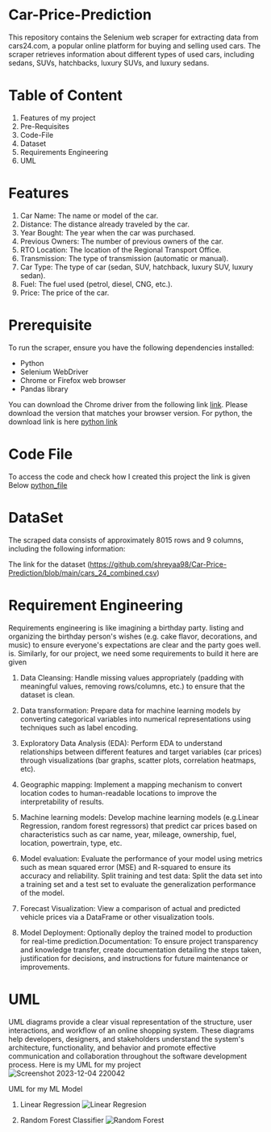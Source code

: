 # Car-Price-Prediction
This repository contains the Selenium web scraper for extracting data from cars24.com, a popular online platform for buying and selling used cars.
The scraper retrieves information about different types of used cars, including sedans, SUVs, hatchbacks, luxury SUVs, and luxury sedans.

# Table of Content
1. Features of my project
2. Pre-Requisites
3. Code-File
4. Dataset
5. Requirements Engineering
6. UML

# Features
1. Car Name: The name or model of the car.
2. Distance: The distance already traveled by the car.
3. Year Bought: The year when the car was purchased.
4. Previous Owners: The number of previous owners of the car.
5. RTO Location: The location of the Regional Transport Office.
6. Transmission: The type of transmission (automatic or manual).
7. Car Type: The type of car (sedan, SUV, hatchback, luxury SUV, luxury sedan).
8. Fuel: The fuel used (petrol, diesel, CNG, etc.).
9. Price: The price of the car.

# Prerequisite
To run the scraper, ensure you have the following dependencies installed:

- Python 
- Selenium WebDriver
- Chrome or Firefox web browser
- Pandas library

You can download the Chrome driver from the following link [link](https://chromedriver.storage.googleapis.com/index.html). Please download the version that matches your browser version. For python, the download link is here [python link](https://www.python.org/)

# Code File 
To access the code and check how I created this project the link is given Below [python_file](https://github.com/shreyaa98/Car-Price-Prediction/blob/main/cars24.py)

# DataSet
The scraped data consists of approximately 8015 rows and 9 columns, including the following information:

The link for the dataset (https://github.com/shreyaa98/Car-Price-Prediction/blob/main/cars_24_combined.csv)

# Requirement Engineering
 Requirements engineering is like imagining a birthday party. listing and organizing  the birthday person's wishes (e.g.
 cake flavor, decorations,  and music) to ensure everyone's expectations are clear and the party goes well.
 is. Similarly, for our project, we need some requirements to build it here are given 
 
 1. Data Cleansing: Handle missing values ​​appropriately (padding with meaningful values, removing rows/columns, etc.) to ensure that the dataset is clean.
 
 2. Data transformation: Prepare data for machine learning models by converting categorical variables into numerical representations using techniques such as label encoding.
 
 3. Exploratory Data Analysis (EDA): Perform  EDA to understand  relationships between different features and  target variables (car prices) through visualizations (bar graphs, scatter plots,  correlation 
    heatmaps, etc).
 4. Geographic mapping: Implement a mapping mechanism to convert location codes to human-readable locations to improve the interpretability of results.
 
 5. Machine learning models: Develop  machine learning models (e.g.Linear Regression, random forest regressors) that predict car prices based on characteristics such as car name, year, mileage, ownership, fuel, 
     location, powertrain, type, etc.
6. Model evaluation: Evaluate the performance of your model using metrics such as mean squared error (MSE) and R-squared to ensure its accuracy and reliability.
 Split training and test data: Split the  data set into a training set and a test set to evaluate the  generalization performance of the model.
 
 7. Forecast Visualization: View a comparison of actual and predicted vehicle prices via a DataFrame or other visualization tools.
   
 
9. Model Deployment: Optionally deploy the trained model to  production  for real-time prediction.Documentation: To ensure project transparency and knowledge transfer, create documentation detailing  the steps 
    taken, justification for decisions, and instructions for future maintenance or improvements.

 # UML 
 UML diagrams provide a clear visual representation of the  structure, user interactions, and workflow of an online shopping system.
 These diagrams help developers, designers, and stakeholders understand the system's architecture, functionality, and behavior and promote effective communication and collaboration throughout the  software 
 development process. Here is my UML for my project  
 ![Screenshot 2023-12-04 220042](https://github.com/shreyaa98/Car-Price-Prediction/assets/33647234/4733acb1-01da-458a-87ff-96ddf478d2ca)

 UML for my ML Model 
 1. Linear Regression
    ![Linear Regresion](https://github.com/shreyaa98/Car-Price-Prediction/assets/33647234/4003699b-a4b1-44e8-be77-08c851e2a858)


 2. Random Forest Classifier
    ![Random Forest](https://github.com/shreyaa98/Car-Price-Prediction/assets/33647234/87193913-676a-41e8-959b-3abbb33a85ba)



 


